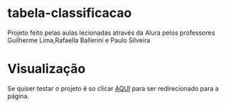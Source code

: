 <h1>tabela-classificacao</h1>
<p>Projeto feito pelas aulas lecionadas através da Alura pelos professores Guilherme Lima,Rafaella Ballerini e Paulo Silveira</p>

<h1>Visualização</h1>
<p>Se quiser testar o projeto é so clicar <a target='_blank' href='https://tabela-de-classificacao.netlify.app/'>AQUI</a> para ser redirecionado para a página.</p>
